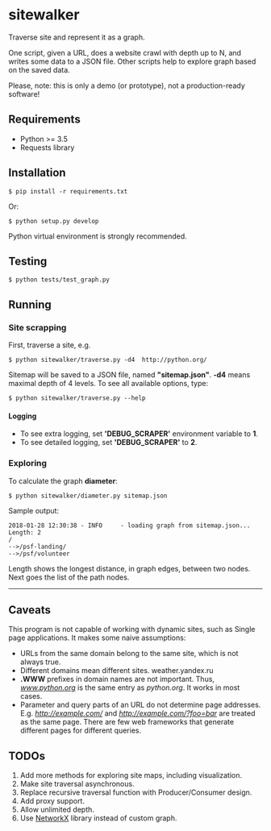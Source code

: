 # sitewalker

Traverse site and represent it as a graph.

One script, given a URL, does a website crawl with depth up to N,
and writes some data to a JSON file. Other scripts help to explore graph based on
the saved data.

Please, note: this is only a demo (or prototype), not a production-ready software!

## Requirements

* Python >= 3.5
* Requests library

## Installation

```
$ pip install -r requirements.txt
```

Or:

```
$ python setup.py develop
```

Python virtual environment is strongly recommended.

## Testing

```
$ python tests/test_graph.py
```

## Running

### Site scrapping

First, traverse a site, e.g.

```
$ python sitewalker/traverse.py -d4  http://python.org/
```

Sitemap will be saved to a JSON file, named **"sitemap.json"**.
**-d4** means maximal depth of 4 levels. To see all available options, type:

```
$ python sitewalker/traverse.py --help
```

#### Logging

* To see extra logging, set **'DEBUG_SCRAPER'** environment variable to **1**.
* To see detailed logging, set **'DEBUG_SCRAPER'** to **2**.


### Exploring

To calculate the graph **diameter**:

```
$ python sitewalker/diameter.py sitemap.json
```

Sample output:

```
2018-01-28 12:30:38 - INFO     - loading graph from sitemap.json...
Length: 2
/
-->/psf-landing/
-->/psf/volunteer
```

Length shows the longest distance, in graph edges, between two nodes. Next goes
the list of the path nodes.

- - -

## Caveats

This program is not capable of working with dynamic sites, such as Single page
applications. It makes some naive assumptions:

* URLs from the same domain belong to the same site, which is not always true.
* Different domains mean different sites. weather.yandex.ru
* **.WWW** prefixes in domain names are not important. Thus, *www.python.org* is
  the same entry as *python.org*. It works in most cases.
* Parameter and query parts of an URL do not determine page addresses. E.g.
  *http://example.com/* and  *http://example.com/?foo=bar* are treated as the
  same page. There are few web frameworks that generate different pages for
  different queries.

## TODOs

1. Add more methods for exploring site maps, including visualization.
1. Make site traversal asynchronous.
1. Replace recursive traversal function with Producer/Consumer design.
1. Add proxy support.
1. Allow unlimited depth.
1. Use  [NetworkX](https://networkx.github.io/) library instead of custom graph.
